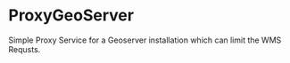 # ProxyGeoServer
Simple Proxy Service for a Geoserver installation which can limit the WMS Requsts. 
